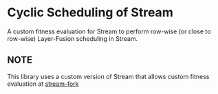 # Cyclic Scheduling of Stream

A custom fitness evaluation for Stream to perform row-wise (or close to row-wise) Layer-Fusion scheduling in Stream.

## NOTE
This library uses a custom version of Stream that allows custom fitness evaluation at [stream-fork](https://github.com/Andful/stream-fork/tree/draft-custom-fitness-evaluation)
